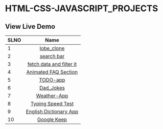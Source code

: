 # HTML-CSS-JAVASCRIPT_PROJECTS
## View Live Demo

| SLNO |                                                Name                                                |
| --- | :-------------------------------------------------------------------------------------------------: |
| 1   |                   [lobe_clone](https://soumendas-lobe-clone.netlify.app/)                           |
| 2   |                       [search bar](https://soumen-search.netlify.app/)                              |
| 3   |    [fetch data and filter it](https://soumen-filter.netlify.app/)                                   |
| 4   |              [Animated FAQ Section](https://soumen-faq-section.netlify.app/)                        |
| 5   |              [TODO-app](https://soumen-todo-app.netlify.app/)                                       |
| 6   |              [Dad_Jokes](https://cerulean-belekoy-7a44c4.netlify.app/)                              |
| 7   |              [Weather-App](https://weather-app-soumen.netlify.app/)                                 |
| 8   |              [Typing Speed Test](https://soumen-typing-test.netlify.app/)                           |
| 9   |              [English Dictionary App ](https://soumen-dictionary.netlify.app/)                      |
| 10 |               [Google Keep](https://soumen-google-keep.netlify.app/)                     |

     
